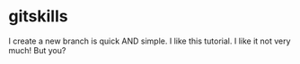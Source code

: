# gitskills
I create a new branch is quick AND simple.
I like this tutorial.
I like it not very much!
But you?

